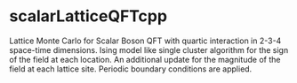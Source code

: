 # scalarLatticeQFTcpp
Lattice Monte Carlo for Scalar Boson QFT with quartic interaction in 2-3-4 space-time dimensions. Ising model like single cluster algorithm for the sign of the field at each location. An additional update for the magnitude of the field at each lattice site. Periodic boundary conditions are applied.
